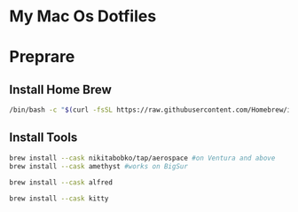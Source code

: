 # My Mac Os Dotfiles

# Preprare

## Install Home Brew
```bash
/bin/bash -c "$(curl -fsSL https://raw.githubusercontent.com/Homebrew/install/HEAD/install.sh)"
```
## Install Tools
```bash
brew install --cask nikitabobko/tap/aerospace #on Ventura and above
brew install --cask amethyst #works on BigSur

brew install --cask alfred

brew install --cask kitty
```
